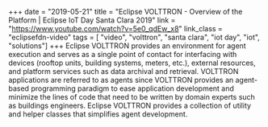 +++
date = "2019-05-21"
title = "Eclipse VOLTTRON - Overview of the Platform | Eclipse IoT Day Santa Clara 2019"
link = "https://www.youtube.com/watch?v=5e0_qdEw_x8"
link_class  = "eclipsefdn-video"
tags = [ "video", "volttron", "santa clara", "iot day", "iot", "solutions"]
+++
Eclipse VOLTTRON provides an environment for agent execution and serves as a single point of contact for interfacing with devices (rooftop units, building systems, meters, etc.), external resources, and platform services such as data archival and retrieval. VOLTTRON applications are referred to as agents since VOLTTRON provides an agent-based programming paradigm to ease application development and minimize the lines of code that need to be written by domain experts such as buildings engineers. Eclipse VOLTTRON provides a collection of utility and helper classes that simplifies agent development.